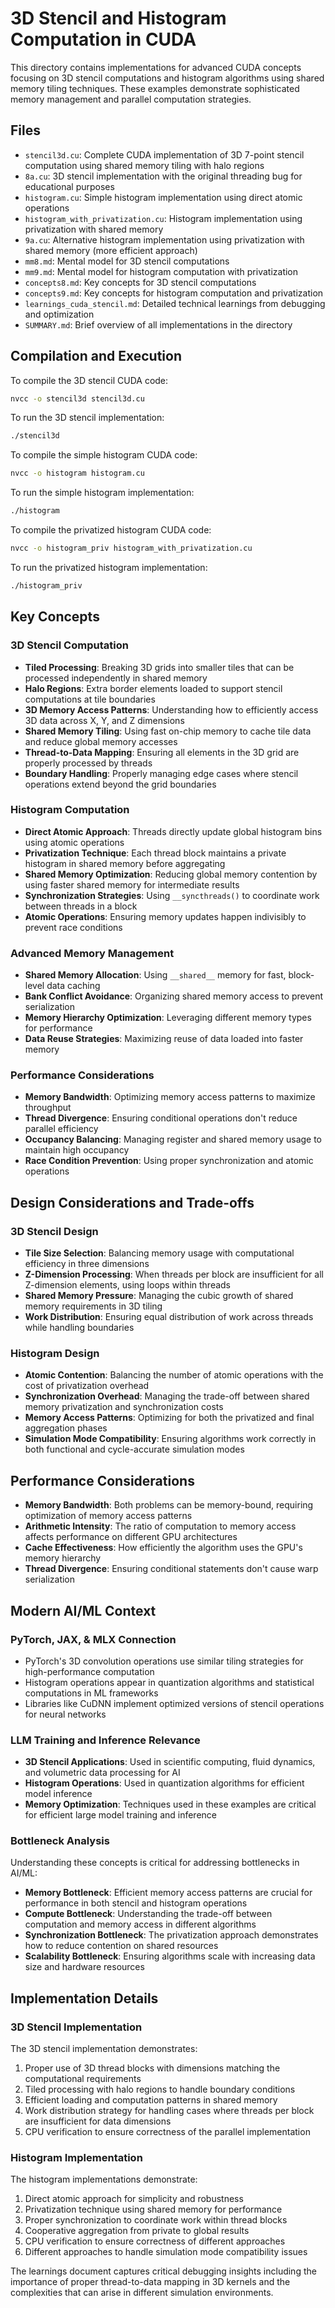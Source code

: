 # 3D Stencil and Histogram Computation in CUDA

This directory contains implementations for advanced CUDA concepts focusing on 3D stencil computations and histogram algorithms using shared memory tiling techniques. These examples demonstrate sophisticated memory management and parallel computation strategies.

## Files
- `stencil3d.cu`: Complete CUDA implementation of 3D 7-point stencil computation using shared memory tiling with halo regions
- `8a.cu`: 3D stencil implementation with the original threading bug for educational purposes
- `histogram.cu`: Simple histogram implementation using direct atomic operations
- `histogram_with_privatization.cu`: Histogram implementation using privatization with shared memory
- `9a.cu`: Alternative histogram implementation using privatization with shared memory (more efficient approach)
- `mm8.md`: Mental model for 3D stencil computations
- `mm9.md`: Mental model for histogram computation with privatization
- `concepts8.md`: Key concepts for 3D stencil computations
- `concepts9.md`: Key concepts for histogram computation and privatization
- `learnings_cuda_stencil.md`: Detailed technical learnings from debugging and optimization
- `SUMMARY.md`: Brief overview of all implementations in the directory

## Compilation and Execution

To compile the 3D stencil CUDA code:
```bash
nvcc -o stencil3d stencil3d.cu
```

To run the 3D stencil implementation:
```bash
./stencil3d
```

To compile the simple histogram CUDA code:
```bash
nvcc -o histogram histogram.cu
```

To run the simple histogram implementation:
```bash
./histogram
```

To compile the privatized histogram CUDA code:
```bash
nvcc -o histogram_priv histogram_with_privatization.cu
```

To run the privatized histogram implementation:
```bash
./histogram_priv
```

## Key Concepts

### 3D Stencil Computation
- **Tiled Processing**: Breaking 3D grids into smaller tiles that can be processed independently in shared memory
- **Halo Regions**: Extra border elements loaded to support stencil computations at tile boundaries
- **3D Memory Access Patterns**: Understanding how to efficiently access 3D data across X, Y, and Z dimensions
- **Shared Memory Tiling**: Using fast on-chip memory to cache tile data and reduce global memory accesses
- **Thread-to-Data Mapping**: Ensuring all elements in the 3D grid are properly processed by threads
- **Boundary Handling**: Properly managing edge cases where stencil operations extend beyond the grid boundaries

### Histogram Computation
- **Direct Atomic Approach**: Threads directly update global histogram bins using atomic operations
- **Privatization Technique**: Each thread block maintains a private histogram in shared memory before aggregating
- **Shared Memory Optimization**: Reducing global memory contention by using faster shared memory for intermediate results
- **Synchronization Strategies**: Using `__syncthreads()` to coordinate work between threads in a block
- **Atomic Operations**: Ensuring memory updates happen indivisibly to prevent race conditions

### Advanced Memory Management
- **Shared Memory Allocation**: Using `__shared__` memory for fast, block-level data caching
- **Bank Conflict Avoidance**: Organizing shared memory access to prevent serialization
- **Memory Hierarchy Optimization**: Leveraging different memory types for performance
- **Data Reuse Strategies**: Maximizing reuse of data loaded into faster memory

### Performance Considerations
- **Memory Bandwidth**: Optimizing memory access patterns to maximize throughput
- **Thread Divergence**: Ensuring conditional operations don't reduce parallel efficiency
- **Occupancy Balancing**: Managing register and shared memory usage to maintain high occupancy
- **Race Condition Prevention**: Using proper synchronization and atomic operations

## Design Considerations and Trade-offs

### 3D Stencil Design
- **Tile Size Selection**: Balancing memory usage with computational efficiency in three dimensions
- **Z-Dimension Processing**: When threads per block are insufficient for all Z-dimension elements, using loops within threads
- **Shared Memory Pressure**: Managing the cubic growth of shared memory requirements in 3D tiling
- **Work Distribution**: Ensuring equal distribution of work across threads while handling boundaries

### Histogram Design
- **Atomic Contention**: Balancing the number of atomic operations with the cost of privatization overhead
- **Synchronization Overhead**: Managing the trade-off between shared memory privatization and synchronization costs
- **Memory Access Patterns**: Optimizing for both the privatized and final aggregation phases
- **Simulation Mode Compatibility**: Ensuring algorithms work correctly in both functional and cycle-accurate simulation modes

## Performance Considerations
- **Memory Bandwidth**: Both problems can be memory-bound, requiring optimization of memory access patterns
- **Arithmetic Intensity**: The ratio of computation to memory access affects performance on different GPU architectures
- **Cache Effectiveness**: How efficiently the algorithm uses the GPU's memory hierarchy
- **Thread Divergence**: Ensuring conditional statements don't cause warp serialization

## Modern AI/ML Context

### PyTorch, JAX, & MLX Connection
- PyTorch's 3D convolution operations use similar tiling strategies for high-performance computation
- Histogram operations appear in quantization algorithms and statistical computations in ML frameworks
- Libraries like CuDNN implement optimized versions of stencil operations for neural networks

### LLM Training and Inference Relevance
- **3D Stencil Applications**: Used in scientific computing, fluid dynamics, and volumetric data processing for AI
- **Histogram Operations**: Used in quantization algorithms for efficient model inference
- **Memory Optimization**: Techniques used in these examples are critical for efficient large model training and inference

### Bottleneck Analysis
Understanding these concepts is critical for addressing bottlenecks in AI/ML:
- **Memory Bottleneck**: Efficient memory access patterns are crucial for performance in both stencil and histogram operations
- **Compute Bottleneck**: Understanding the trade-off between computation and memory access in different algorithms
- **Synchronization Bottleneck**: The privatization approach demonstrates how to reduce contention on shared resources
- **Scalability Bottleneck**: Ensuring algorithms scale with increasing data size and hardware resources

## Implementation Details

### 3D Stencil Implementation
The 3D stencil implementation demonstrates:
1. Proper use of 3D thread blocks with dimensions matching the computational requirements
2. Tiled processing with halo regions to handle boundary conditions
3. Efficient loading and computation patterns in shared memory
4. Work distribution strategy for handling cases where threads per block are insufficient for data dimensions
5. CPU verification to ensure correctness of the parallel implementation

### Histogram Implementation
The histogram implementations demonstrate:
1. Direct atomic approach for simplicity and robustness
2. Privatization technique using shared memory for performance
3. Proper synchronization to coordinate work within thread blocks
4. Cooperative aggregation from private to global results
5. CPU verification to ensure correctness of different approaches
6. Different approaches to handle simulation mode compatibility issues

The learnings document captures critical debugging insights including the importance of proper thread-to-data mapping in 3D kernels and the complexities that can arise in different simulation environments.